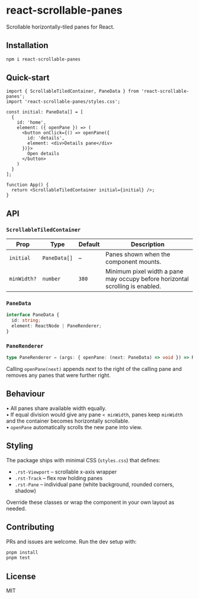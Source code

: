 # react-scrollable-panes
Scrollable horizontally-tiled panes for React.

## Installation
```bash
npm i react-scrollable-panes
```

## Quick-start
```tsx
import { ScrollableTiledContainer, PaneData } from 'react-scrollable-panes';
import 'react-scrollable-panes/styles.css';

const initial: PaneData[] = [
  {
    id: 'home',
    element: ({ openPane }) => (
      <button onClick={() => openPane({
        id: 'details',
        element: <div>Details pane</div>
      })}>
        Open details
      </button>
    )
  }
];

function App() {
  return <ScrollableTiledContainer initial={initial} />;
}
```

## API
### `ScrollableTiledContainer`
| Prop        | Type        | Default | Description                                                     |
|-------------|-------------|---------|-----------------------------------------------------------------|
| `initial`   | `PaneData[]`| –       | Panes shown when the component mounts.                          |
| `minWidth?` | `number`    | `380`   | Minimum pixel width a pane may occupy before horizontal scrolling is enabled. |

### `PaneData`
```ts
interface PaneData {
  id: string;
  element: ReactNode | PaneRenderer;
}
```

### `PaneRenderer`
```ts
type PaneRenderer = (args: { openPane: (next: PaneData) => void }) => ReactNode;
```

Calling `openPane(next)` appends *next* to the right of the calling pane and removes any panes that were further right.

## Behaviour
• All panes share available width equally.  
• If equal division would give any pane `< minWidth`, panes keep `minWidth` and the container becomes horizontally scrollable.  
• `openPane` automatically scrolls the new pane into view.

## Styling
The package ships with minimal CSS (`styles.css`) that defines:

* `.rst-Viewport` – scrollable x-axis wrapper  
* `.rst-Track`    – flex row holding panes  
* `.rst-Pane`     – individual pane (white background, rounded corners, shadow)

Override these classes or wrap the component in your own layout as needed.

## Contributing
PRs and issues are welcome. Run the dev setup with:

```bash
pnpm install
pnpm test
```

## License
MIT
